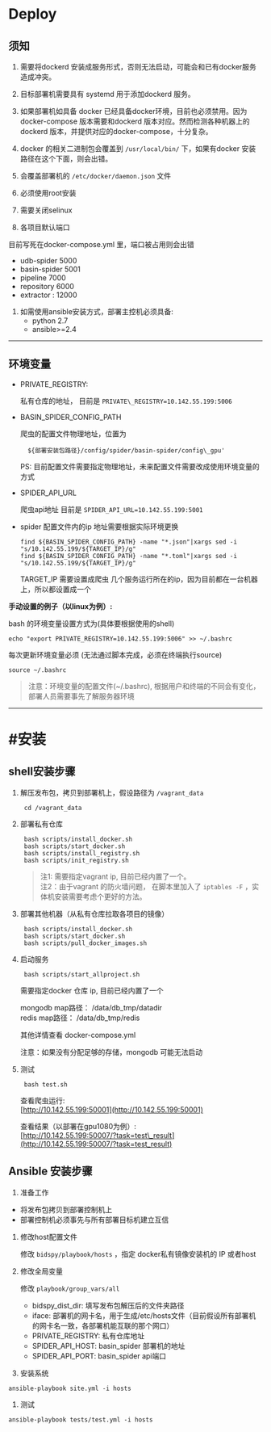 # Deploy

## 须知

1. 需要将dockerd 安装成服务形式，否则无法启动，可能会和已有docker服务造成冲突。 

1. 目标部署机需要具有 systemd 用于添加dockerd 服务。

1. 如果部署机如具备 docker 已经具备docker环境，目前也必须禁用。因为 docker-compose 版本需要和dockerd 版本对应。然而检测各种机器上的dockerd 版本，并提供对应的docker-compose，十分复杂。

1. docker 的相关二进制包会覆盖到 `/usr/local/bin/` 下，如果有docker 安装路径在这个下面，则会出错。

1. 会覆盖部署机的 `/etc/docker/daemon.json` 文件

1. 必须使用root安装

1. 需要关闭selinux

1. 各项目默认端口
  
 目前写死在docker-compose.yml 里，端口被占用则会出错
 * udb-spider 5000
 * basin-spider 5001
 * pipeline 7000
 * repository 6000
 * extractor : 12000

1. 如需使用ansible安装方式，部署主控机必须具备:
    - python 2.7
    - ansible>=2.4


--------

## 环境变量


   * PRIVATE\_REGISTRY:

     私有仓库的地址， 目前是 `PRIVATE\_REGISTRY=10.142.55.199:5006`

   * BASIN\_SPIDER\_CONFIG\_PATH

     爬虫的配置文件物理地址，位置为  
     ```
       ${部署安装包路径}/config/spider/basin-spider/config\_gpu'
     ```

     PS: 目前配置文件需要指定物理地址，未来配置文件需要改成使用环境变量的方式

   * SPIDER_API_URL

     爬虫api地址 目前是 `SPIDER_API_URL=10.142.55.199:5001`

   * spider 配置文件内的ip 地址需要根据实际环境更换

      ```
      find ${BASIN_SPIDER_CONFIG_PATH} -name "*.json"|xargs sed -i "s/10.142.55.199/${TARGET_IP}/g"
      find ${BASIN_SPIDER_CONFIG_PATH} -name "*.toml"|xargs sed -i "s/10.142.55.199/${TARGET_IP}/g"
      ```
      
      TARGET_IP 需要设置成爬虫 几个服务运行所在的ip，因为目前都在一台机器上，所以都设置成一个




**手动设置的例子（以linux为例）:**

bash 的环境变量设置方式为(具体要根据使用的shell)

```
echo "export PRIVATE_REGISTRY=10.142.55.199:5006" >> ~/.bashrc
```

每次更新环境变量必须 \(无法通过脚本完成，必须在终端执行source\) 

```
source ~/.bashrc
```

> 注意：环境变量的配置文件(~/.bashrc), 根据用户和终端的不同会有变化，部署人员需要事先了解服务器环境

-------------

# #安装

## shell安装步骤


1. 解压发布包，拷贝到部署机上，假设路径为 `/vagrant_data`

   ```
    cd /vagrant_data
   ```

2. 部署私有仓库

   ```
    bash scripts/install_docker.sh
    bash scripts/start_docker.sh
    bash scripts/install_registry.sh
    bash scripts/init_registry.sh
   ```

   > 注1: 需要指定vagrant ip, 目前已经内置了一个。  
   > 注2：由于vagrant 的防火墙问题， 在脚本里加入了 `iptables -F` ，实体机安装需要考虑个更好的方法。

3. 部署其他机器（从私有仓库拉取各项目的镜像）

   ```
    bash scripts/install_docker.sh
    bash scripts/start_docker.sh
    bash scripts/pull_docker_images.sh
   ```

4. 启动服务

   ```
    bash scripts/start_allproject.sh
   ```

   需要指定docker 仓库 ip, 目前已经内置了一个

   mongodb map路径： /data/db\_tmp/datadir  
    redis map路径： /data/db\_tmp/redis

   其他详情查看 docker-compose.yml

   注意：如果没有分配足够的存储，mongodb 可能无法启动

5. 测试

   ```
    bash test.sh
   ```

   查看爬虫运行:  
    [http://10.142.55.199:50001](http://10.142.55.199:50001)

   查看结果（以部署在gpu1080为例）:  
    [http://10.142.55.199:50007/?task=test\_result](http://10.142.55.199:50007/?task=test_result)


## Ansible 安装步骤

1. 准备工作

  - 将发布包拷贝到部署控制机上
  - 部署控制机必须事先与所有部署目标机建立互信
  
1. 修改host配置文件

    修改 `bidspy/playbook/hosts` ，指定 docker私有镜像安装机的 IP 或者host

1. 修改全局变量

    修改 `playbook/group_vars/all` 
    
    - bidspy_dist_dir: 填写发布包解压后的文件夹路径
    - iface: 部署机的网卡名，用于生成/etc/hosts文件（目前假设所有部署机的网卡名一致，各部署机能互联的那个网口）
    - PRIVATE_REGISTRY: 私有仓库地址
    - SPIDER_API_HOST: basin_spider 部署机的地址
    - SPIDER_API_PORT: basin_spider api端口
    
1. 安装系统
  
  ```
  ansible-playbook site.yml -i hosts
  ```

1. 测试

  ```
  ansible-playbook tests/test.yml -i hosts
  ```